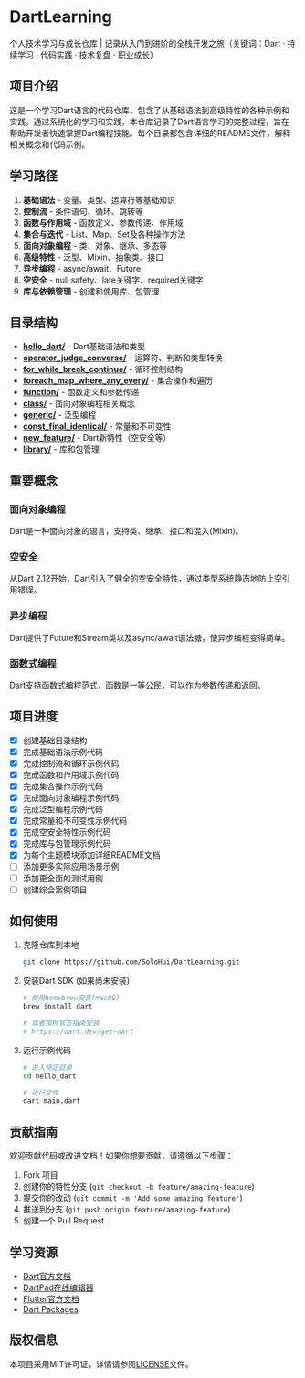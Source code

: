 # DartLearning

个人技术学习与成长仓库 | 记录从入门到进阶的全栈开发之旅（关键词：Dart · 持续学习 · 代码实践 · 技术复盘 · 职业成长）

## 项目介绍

这是一个学习Dart语言的代码仓库，包含了从基础语法到高级特性的各种示例和实践。通过系统化的学习和实践，本仓库记录了Dart语言学习的完整过程，旨在帮助开发者快速掌握Dart编程技能。每个目录都包含详细的README文件，解释相关概念和代码示例。

## 学习路径

1. **基础语法** - 变量、类型、运算符等基础知识
2. **控制流** - 条件语句、循环、跳转等
3. **函数与作用域** - 函数定义、参数传递、作用域
4. **集合与迭代** - List、Map、Set及各种操作方法
5. **面向对象编程** - 类、对象、继承、多态等
6. **高级特性** - 泛型、Mixin、抽象类、接口
7. **异步编程** - async/await、Future
8. **空安全** - null safety、late关键字、required关键字
9. **库与依赖管理** - 创建和使用库、包管理

## 目录结构

- **[hello_dart/](./hello_dart/)** - Dart基础语法和类型
- **[operator_judge_converse/](./operator_judge_converse/)** - 运算符、判断和类型转换
- **[for_while_break_continue/](./for_while_break_continue/)** - 循环控制结构
- **[foreach_map_where_any_every/](./foreach_map_where_any_every/)** - 集合操作和遍历
- **[function/](./function/)** - 函数定义和参数传递
- **[class/](./class/)** - 面向对象编程相关概念
- **[generic/](./generic/)** - 泛型编程
- **[const_final_identical/](./const_final_identical/)** - 常量和不可变性
- **[new_feature/](./new_feature/)** - Dart新特性（空安全等）
- **[library/](./library/)** - 库和包管理

## 重要概念

### 面向对象编程

Dart是一种面向对象的语言，支持类、继承、接口和混入(Mixin)。

### 空安全

从Dart 2.12开始，Dart引入了健全的空安全特性，通过类型系统静态地防止空引用错误。

### 异步编程

Dart提供了Future和Stream类以及async/await语法糖，使异步编程变得简单。

### 函数式编程

Dart支持函数式编程范式，函数是一等公民，可以作为参数传递和返回。

## 项目进度

- [x] 创建基础目录结构
- [x] 完成基础语法示例代码
- [x] 完成控制流和循环示例代码
- [x] 完成函数和作用域示例代码
- [x] 完成集合操作示例代码
- [x] 完成面向对象编程示例代码
- [x] 完成泛型编程示例代码
- [x] 完成常量和不可变性示例代码
- [x] 完成空安全特性示例代码
- [x] 完成库与包管理示例代码
- [x] 为每个主题模块添加详细README文档
- [ ] 添加更多实际应用场景示例
- [ ] 添加更全面的测试用例
- [ ] 创建综合案例项目

## 如何使用

1. 克隆仓库到本地

   ```bash
   git clone https://github.com/SoloHui/DartLearning.git
   ```

2. 安装Dart SDK (如果尚未安装)

   ```bash
   # 使用homebrew安装(macOS)
   brew install dart
   
   # 或者按照官方指南安装
   # https://dart.dev/get-dart
   ```

3. 运行示例代码

   ```bash
   # 进入特定目录
   cd hello_dart
   
   # 运行文件
   dart main.dart
   ```

## 贡献指南

欢迎贡献代码或改进文档！如果你想要贡献，请遵循以下步骤：

1. Fork 项目
2. 创建你的特性分支 (`git checkout -b feature/amazing-feature`)
3. 提交你的改动 (`git commit -m 'Add some amazing feature'`)
4. 推送到分支 (`git push origin feature/amazing-feature`)
5. 创建一个 Pull Request

## 学习资源

- [Dart官方文档](https://dart.dev/guides)
- [DartPad在线编辑器](https://dartpad.dev/)
- [Flutter官方文档](https://flutter.dev/docs)
- [Dart Packages](https://pub.dev/)

## 版权信息

本项目采用MIT许可证，详情请参阅[LICENSE](./LICENSE)文件。
